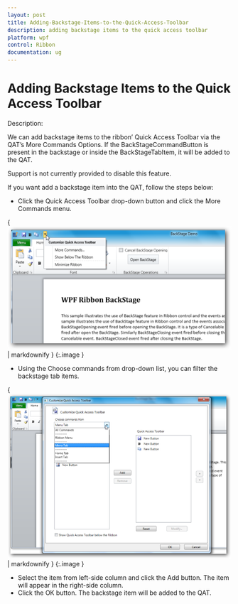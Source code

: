 ```yaml
---
layout: post
title: Adding-Backstage-Items-to-the-Quick-Access-Toolbar
description: adding backstage items to the quick access toolbar
platform: wpf
control: Ribbon
documentation: ug
---
```


# Adding Backstage Items to the Quick Access Toolbar

Description:

We can add backstage items to the ribbon’ Quick Access Toolbar via the QAT’s More Commands Options. If the BackStageCommandButton is present in the backstage or inside the BackStageTabItem, it will be added to the QAT.



Support is not currently provided to disable this feature.

If you want add a backstage item into the QAT, follow the steps below:

* Click the Quick Access Toolbar drop-down button and click the More Commands menu.



{ ![](Adding-Backstage-Items-to-the-Quick-Access-Toolbar_images/Adding-Backstage-Items-to-the-Quick-Access-Toolbar_img1.png) | markdownify }
{:.image }


* Using the Choose commands from drop-down list, you can filter the backstage tab items.



{ ![](Adding-Backstage-Items-to-the-Quick-Access-Toolbar_images/Adding-Backstage-Items-to-the-Quick-Access-Toolbar_img2.png) | markdownify }
{:.image }


* Select the item from left-side column and click the Add button. The item will appear in the right-side column.
* Click the OK button. The backstage item will be added to the QAT.



